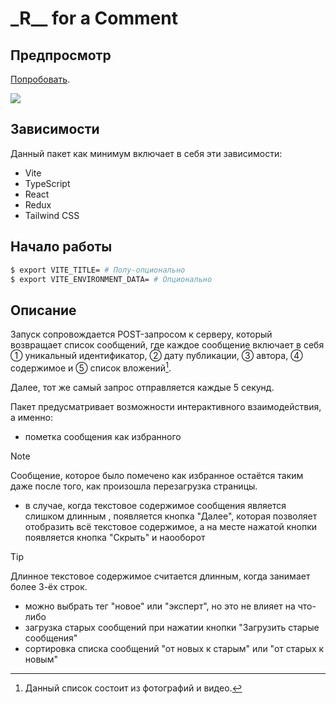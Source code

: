 # \_R\__ for a Comment

## Предпросмотр

[Попробовать](https://vladimircreator.github.io/Packages/_r__-for-a-comment/).

![](/_r__-for-a-comment/_r__-for-a-comment.gif)

## Зависимости
Данный пакет как минимум включает в себя эти зависимости:

- Vite
- TypeScript
- React
- Redux
- Tailwind CSS

## Начало работы

```bash
$ export VITE_TITLE= # Полу-опционально
$ export VITE_ENVIRONMENT_DATA= # Опционально
```

## Описание
Запуск сопровождается POST-запросом к серверу, который возвращает список сообщений, где каждое сообщение включает в себя ① уникальный идентификатор, ② дату публикации, ③ автора, ④ содержимое и ⑤ список вложений[^1].

[^1]: Данный список состоит из фотографий и видео.

Далее, тот же самый запрос отправляется каждые 5 секунд.

Пакет предусматривает возможности интерактивного взаимодействия, а именно:

- пометка сообщения как избранного

> [!NOTE]
> Сообщение, которое было помечено как избранное остаётся таким даже после того, как произошла перезагрузка страницы.

- в случае, когда текстовое содержимое сообщения является слишком длинным , появляется кнопка "Далее", которая позволяет отобразить всё текстовое содержимое, а на месте нажатой кнопки появляется кнопка "Скрыть" и наооборот

> [!TIP]
> Длинное текстовое содержимое считается длинным, когда занимает более 3-ёх строк.

- можно выбрать тег "новое" или "эксперт", но это не влияет на что-либо
- загрузка старых сообщений при нажатии кнопки "Загрузить старые сообщения"
- сортировка списка сообщений "от новых к старым" или "от старых к новым"
